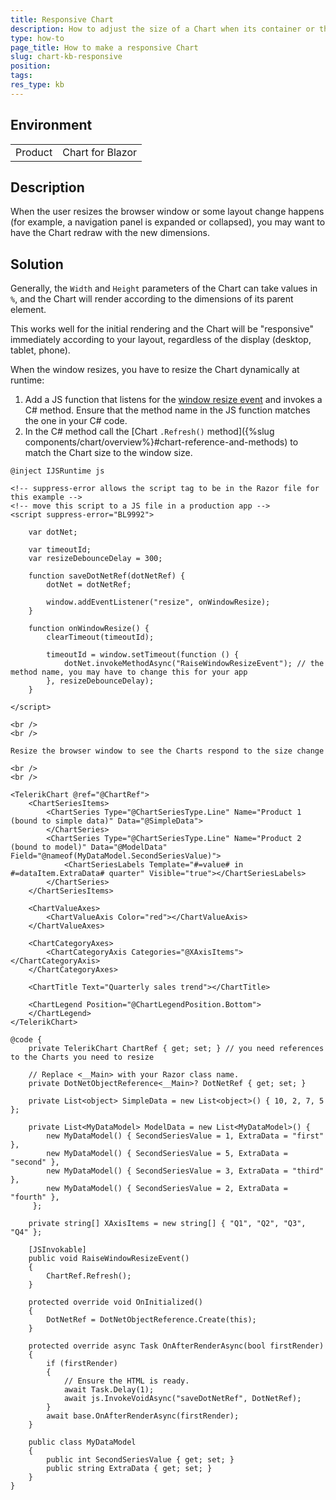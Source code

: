 ```yaml
---
title: Responsive Chart
description: How to adjust the size of a Chart when its container or the browser window size changes.
type: how-to
page_title: How to make a responsive Chart
slug: chart-kb-responsive
position: 
tags: 
res_type: kb
---
```


## Environment

<table>
    <tbody>
        <tr>
            <td>Product</td>
            <td>Chart for Blazor</td>
        </tr>
    </tbody>
</table>

## Description

When the user resizes the browser window or some layout change happens (for example, a navigation panel is expanded or collapsed), you may want to have the Chart redraw with the new dimensions.

## Solution

Generally, the `Width` and `Height` parameters of the Chart can take values in `%`, and the Chart will render according to the dimensions of its parent element.

This works well for the initial rendering and the Chart will be "responsive" immediately according to your layout, regardless of the display (desktop, tablet, phone).

When the window resizes, you have to resize the Chart dynamically at runtime:

1. Add a JS function that listens for the [window resize event](https://developer.mozilla.org/en-US/docs/Web/API/Window/resize_event) and invokes a C# method. Ensure that the method name in the JS function matches the one in your C# code.
1. In the C# method call the [Chart `.Refresh()` method]({%slug components/chart/overview%}#chart-reference-and-methods) to match the Chart size to the window size.


````CSHTML
@inject IJSRuntime js

<!-- suppress-error allows the script tag to be in the Razor file for this example -->
<!-- move this script to a JS file in a production app -->
<script suppress-error="BL9992">

    var dotNet;

    var timeoutId;
    var resizeDebounceDelay = 300;

    function saveDotNetRef(dotNetRef) {
        dotNet = dotNetRef;

        window.addEventListener("resize", onWindowResize);
    }

    function onWindowResize() {
        clearTimeout(timeoutId);

        timeoutId = window.setTimeout(function () {
            dotNet.invokeMethodAsync("RaiseWindowResizeEvent"); // the method name, you may have to change this for your app
        }, resizeDebounceDelay);
    }

</script>

<br />
<br />

Resize the browser window to see the Charts respond to the size change

<br />
<br />

<TelerikChart @ref="@ChartRef">
    <ChartSeriesItems>
        <ChartSeries Type="@ChartSeriesType.Line" Name="Product 1 (bound to simple data)" Data="@SimpleData">
        </ChartSeries>
        <ChartSeries Type="@ChartSeriesType.Line" Name="Product 2 (bound to model)" Data="@ModelData" Field="@nameof(MyDataModel.SecondSeriesValue)">
            <ChartSeriesLabels Template="#=value# in #=dataItem.ExtraData# quarter" Visible="true"></ChartSeriesLabels>
        </ChartSeries>
    </ChartSeriesItems>

    <ChartValueAxes>
        <ChartValueAxis Color="red"></ChartValueAxis>
    </ChartValueAxes>

    <ChartCategoryAxes>
        <ChartCategoryAxis Categories="@XAxisItems"></ChartCategoryAxis>
    </ChartCategoryAxes>

    <ChartTitle Text="Quarterly sales trend"></ChartTitle>

    <ChartLegend Position="@ChartLegendPosition.Bottom">
    </ChartLegend>
</TelerikChart>

@code {
    private TelerikChart ChartRef { get; set; } // you need references to the Charts you need to resize

    // Replace <__Main> with your Razor class name.
    private DotNetObjectReference<__Main>? DotNetRef { get; set; }

    private List<object> SimpleData = new List<object>() { 10, 2, 7, 5 };

    private List<MyDataModel> ModelData = new List<MyDataModel>() {
        new MyDataModel() { SecondSeriesValue = 1, ExtraData = "first" },
        new MyDataModel() { SecondSeriesValue = 5, ExtraData = "second" },
        new MyDataModel() { SecondSeriesValue = 3, ExtraData = "third" },
        new MyDataModel() { SecondSeriesValue = 2, ExtraData = "fourth" },
     };

    private string[] XAxisItems = new string[] { "Q1", "Q2", "Q3", "Q4" };

    [JSInvokable]
    public void RaiseWindowResizeEvent()
    {
        ChartRef.Refresh();
    }

    protected override void OnInitialized()
    {
        DotNetRef = DotNetObjectReference.Create(this);
    }

    protected override async Task OnAfterRenderAsync(bool firstRender)
    {
        if (firstRender)
        {
            // Ensure the HTML is ready.
            await Task.Delay(1);
            await js.InvokeVoidAsync("saveDotNetRef", DotNetRef);
        }
        await base.OnAfterRenderAsync(firstRender);
    }

    public class MyDataModel
    {
        public int SecondSeriesValue { get; set; }
        public string ExtraData { get; set; }
    }
}
````